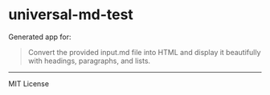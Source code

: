 # universal-md-test

Generated app for:

> Convert the provided input.md file into HTML and display it beautifully with headings, paragraphs, and lists.

---
MIT License